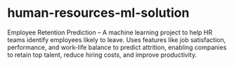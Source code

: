 # human-resources-ml-solution
Employee Retention Prediction – A machine learning project to help HR teams identify employees likely to leave. Uses features like job satisfaction, performance, and work-life balance to predict attrition, enabling companies to retain top talent, reduce hiring costs, and improve productivity.
